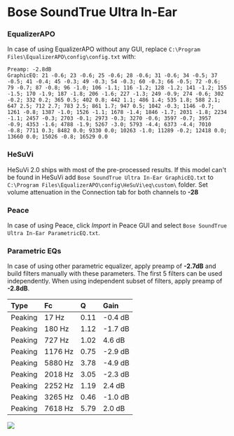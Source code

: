 # Bose SoundTrue Ultra In-Ear

### EqualizerAPO
In case of using EqualizerAPO without any GUI, replace `C:\Program Files\EqualizerAPO\config\config.txt`
with:
```
Preamp: -2.8dB
GraphicEQ: 21 -0.6; 23 -0.6; 25 -0.6; 28 -0.6; 31 -0.6; 34 -0.5; 37 -0.5; 41 -0.4; 45 -0.3; 49 -0.3; 54 -0.3; 60 -0.3; 66 -0.5; 72 -0.6; 79 -0.7; 87 -0.8; 96 -1.0; 106 -1.1; 116 -1.2; 128 -1.2; 141 -1.2; 155 -1.5; 170 -1.9; 187 -1.8; 206 -1.6; 227 -1.3; 249 -0.9; 274 -0.6; 302 -0.2; 332 0.2; 365 0.5; 402 0.8; 442 1.1; 486 1.4; 535 1.8; 588 2.1; 647 2.5; 712 2.7; 783 2.5; 861 1.7; 947 0.5; 1042 -0.3; 1146 -0.7; 1261 -0.8; 1387 -1.0; 1526 -1.1; 1678 -1.4; 1846 -1.7; 2031 -1.8; 2234 -1.1; 2457 -0.3; 2703 -0.1; 2973 -0.3; 3270 -0.6; 3597 -0.7; 3957 -0.9; 4353 -1.6; 4788 -1.9; 5267 -3.0; 5793 -4.4; 6373 -4.4; 7010 -0.8; 7711 0.3; 8482 0.0; 9330 0.0; 10263 -1.0; 11289 -0.2; 12418 0.0; 13660 0.0; 15026 -0.8; 16529 0.0
```

### HeSuVi
HeSuVi 2.0 ships with most of the pre-processed results. If this model can't be found in HeSuVi add
`Bose SoundTrue Ultra In-Ear GraphicEQ.txt` to `C:\Program Files\EqualizerAPO\config\HeSuVi\eq\custom\` folder.
Set volume attenuation in the Connection tab for both channels to **-28**

### Peace
In case of using Peace, click *Import* in Peace GUI and select `Bose SoundTrue Ultra In-Ear ParametricEQ.txt`.

### Parametric EQs
In case of using other parametric equalizer, apply preamp of **-2.7dB** and build filters manually
with these parameters. The first 5 filters can be used independently.
When using independent subset of filters, apply preamp of **-2.8dB**.

| Type    | Fc      |    Q | Gain    |
|:--------|:--------|:-----|:--------|
| Peaking | 17 Hz   | 0.11 | -0.4 dB |
| Peaking | 180 Hz  | 1.12 | -1.7 dB |
| Peaking | 727 Hz  | 1.02 | 4.6 dB  |
| Peaking | 1176 Hz | 0.75 | -2.9 dB |
| Peaking | 5880 Hz | 3.78 | -4.9 dB |
| Peaking | 2018 Hz | 3.05 | -2.3 dB |
| Peaking | 2252 Hz | 1.19 | 2.4 dB  |
| Peaking | 3265 Hz | 0.46 | -1.0 dB |
| Peaking | 7618 Hz | 5.79 | 2.0 dB  |

![](https://raw.githubusercontent.com/jaakkopasanen/AutoEq/master/results/rtings/avg/Bose%20SoundTrue%20Ultra%20In-Ear/Bose%20SoundTrue%20Ultra%20In-Ear.png)